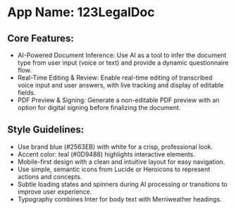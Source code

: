 # **App Name**: 123LegalDoc

## Core Features:

- AI-Powered Document Inference: Use AI as a tool to infer the document type from user input (voice or text) and provide a dynamic questionnaire flow.
- Real-Time Editing & Review: Enable real-time editing of transcribed voice input and user answers, with live tracking and display of editable fields.
- PDF Preview & Signing: Generate a non-editable PDF preview with an option for digital signing before finalizing the document.

## Style Guidelines:

- Use brand blue (#2563EB) with white for a crisp, professional look.
- Accent color: teal (#0D9488) highlights interactive elements.
- Mobile-first design with a clean and intuitive layout for easy navigation.
- Use simple, semantic icons from Lucide or Heroicons to represent actions and concepts.
- Subtle loading states and spinners during AI processing or transitions to improve user experience.
- Typography combines Inter for body text with Merriweather headings.
